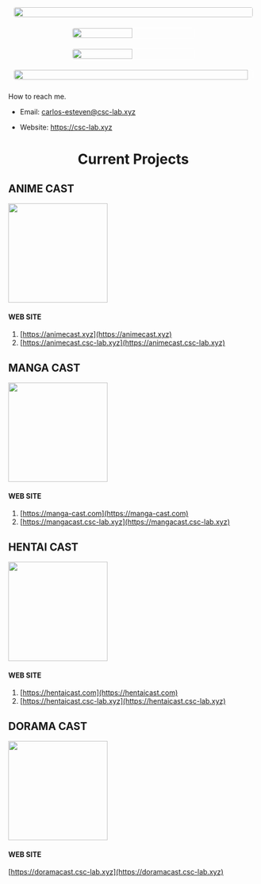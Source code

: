 <div style="display: flex; flex-wrap: wrap; justify-content: center; align-items: center;">
  <img src="http://github-profile-summary-cards.vercel.app/api/cards/profile-details?username=carlosesteven&theme=2077" style="border: 1px solid white; border-radius: 5px; margin: 10px;" width="100%">
  <img src="http://github-profile-summary-cards.vercel.app/api/cards/stats?username=carlosesteven&theme=2077" style="border: 1px solid white; border-radius: 5px; margin: 10px;" width="49%">
  <img src="http://github-profile-summary-cards.vercel.app/api/cards/repos-per-language?username=carlosesteven&theme=2077" style="border: 1px solid white; border-radius: 5px; margin: 10px;" width="49%">
  <img src="https://streak-stats.demolab.com/?user=carlosesteven&theme=radical&hide_border=true" style="border: 1px solid white; border-radius: 5px; margin: 10px; height="100%"; width="98%">
</div>

How to reach me.
  - Email: carlos-esteven@csc-lab.xyz
  
  - Website: https://csc-lab.xyz

<h1 align="center">Current Projects</h1>

## ANIME CAST 

<img src="https://animecast.csc-lab.xyz/img/logo_v3.png"  width="200" height="200">

#### WEB SITE
1. [https://animecast.xyz](https://animecast.xyz)
2. [https://animecast.csc-lab.xyz](https://animecast.csc-lab.xyz)

## MANGA CAST

<img src="https://manga-cast.com/img/logo_v1.png"  width="200" height="200">

#### WEB SITE
1. [https://manga-cast.com](https://manga-cast.com)
2. [https://mangacast.csc-lab.xyz](https://mangacast.csc-lab.xyz)

## HENTAI CAST

<img src="https://hentaicast.com/img/hentai_cast_v2.png"  width="200" height="200">

#### WEB SITE
1. [https://hentaicast.com](https://hentaicast.com)
2. [https://hentaicast.csc-lab.xyz](https://hentaicast.csc-lab.xyz)

## DORAMA CAST

<img src="https://doramacast.csc-lab.xyz/img/logo_v1.png"  width="200" height="200">

#### WEB SITE
[https://doramacast.csc-lab.xyz](https://doramacast.csc-lab.xyz)
